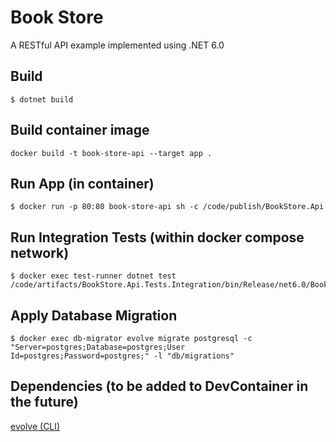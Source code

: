 # Book Store

A RESTful API example implemented using .NET 6.0

## Build

```
$ dotnet build
```


## Build container image

```
docker build -t book-store-api --target app .
```


## Run App (in container)
```
$ docker run -p 80:80 book-store-api sh -c /code/publish/BookStore.Api
```


## Run Integration Tests (within docker compose network)

```
$ docker exec test-runner dotnet test /code/artifacts/BookStore.Api.Tests.Integration/bin/Release/net6.0/BookStore.Api.Tests.Integration.dll
```


## Apply Database Migration

```
$ docker exec db-migrator evolve migrate postgresql -c "Server=postgres;Database=postgres;User Id=postgres;Password=postgres;" -l "db/migrations"
```


## Dependencies (to be added to DevContainer in the future)

[evolve (CLI)](https://evolve-db.netlify.app/getting-started/cli/)
